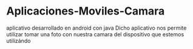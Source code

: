 # Aplicaciones-Moviles-Camara
aplicativo desarrollado en android con java
Dicho aplicativo nos permite utilizar tomar una foto con nuestra camara del dispositivo que estemos utilizándo
